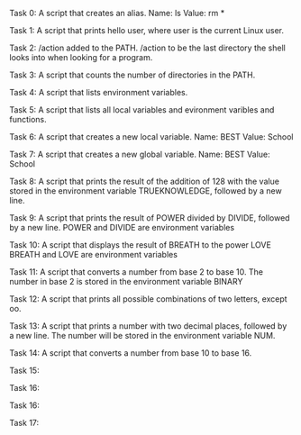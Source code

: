 Task 0: A script that creates an alias.
Name: ls
Value: rm *

Task 1: A script that prints hello user, where user is the current Linux user.

Task 2: /action added to the PATH. /action to be the last directory the shell looks into when looking for a program.

Task 3: A script that counts the number of directories in the PATH.

Task 4: A script that lists environment variables.

Task 5: A script that lists all local variables and evironment varibles and functions.

Task 6: A script that creates a new local variable. Name: BEST Value: School

Task 7: A script that creates a new global variable. Name: BEST Value: School

Task 8: A script that prints the result of the addition of 128 with the value stored in the environment variable TRUEKNOWLEDGE, followed by a new line.

Task 9: A script that prints the result of POWER divided by DIVIDE, followed by a new line. POWER and DIVIDE are environment variables

Task 10: A script that displays the result of BREATH to the power LOVE
BREATH and LOVE are environment variables

Task 11: A script that converts a number from base 2 to base 10.
The number in base 2 is stored in the environment variable BINARY

Task 12: A script that prints all possible combinations of two letters, except oo.

Task 13: A script that prints a number with two decimal places, followed by a new line. The number will be stored in the environment variable NUM.

Task 14: A script that converts a number from base 10 to base 16.

Task 15:

Task 16:

Task 16:

Task 17:
